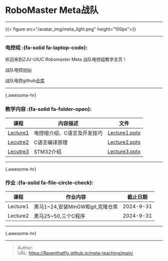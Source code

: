 # RoboMaster Meta战队

---

{{&lt; figure src=&#34;/avatar_img/meta_light.png&#34; height=&#34;100px&#34;&gt;}}

---
### 电控组 :(fa-solid fa-laptop-code):
欢迎来到ZJU-UIUC Robomaster Meta 战队电控组教学主页！

战队电控[Wiki](https://github.com/Meta-Team/Meta-Embedded/wiki)

战队电控github[仓库](https://github.com/Meta-Team/Meta-Embedded/)

---
{.awesome-hr}

### 教学内容 :(fa-solid fa-folder-open):

| 课程                          | 内容描述              | 文件                                                  |
|-----------------------------|-------------------|-----------------------------------------------------|
| [Lecture1](/posts/574de11/) | 电控组介绍、C语言及开发技巧    | [Lecture1.pptx](/files/meta-teaching/Lecture1.pptx) |
| [Lecutre2](/posts/bd7db78/) | C语言编译原理           | [Lecture2.pptx](/files/meta-teaching/Lecture2.pptx) |
| [Lecutre3](/posts/2e8f072/) | STM32介绍           | [Lecture3.pptx](/files/meta-teaching/Lecture3.pptx) |

---
{.awesome-hr}

### 作业 :(fa-solid fa-file-circle-check):

| 课程       | 作业内容               | 截止日期      |
|----------|--------------------|-----------|
| Lecture1 | 黑马1~24,安装MinGW和git,克隆仓库 | 2024-9-31 |
| Lecture2 | 黑马25~50,三个C程序      | 2024-9-31 |
---
{.awesome-hr}

---

> Author:   
> URL: https://Raventhatfly.github.io/meta-teaching/main/  

